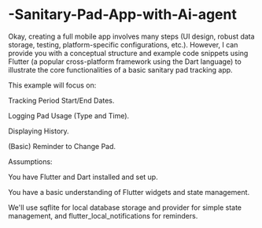 # -Sanitary-Pad-App-with-Ai-agent
Okay, creating a full mobile app involves many steps (UI design, robust data storage, testing, platform-specific configurations, etc.). However, I can provide you with a conceptual structure and example code snippets using Flutter (a popular cross-platform framework using the Dart language) to illustrate the core functionalities of a basic sanitary pad tracking app.

This example will focus on:

Tracking Period Start/End Dates.

Logging Pad Usage (Type and Time).

Displaying History.

(Basic) Reminder to Change Pad.

Assumptions:

You have Flutter and Dart installed and set up.

You have a basic understanding of Flutter widgets and state management.

We'll use sqflite for local database storage and provider for simple state management, and flutter_local_notifications for reminders.
